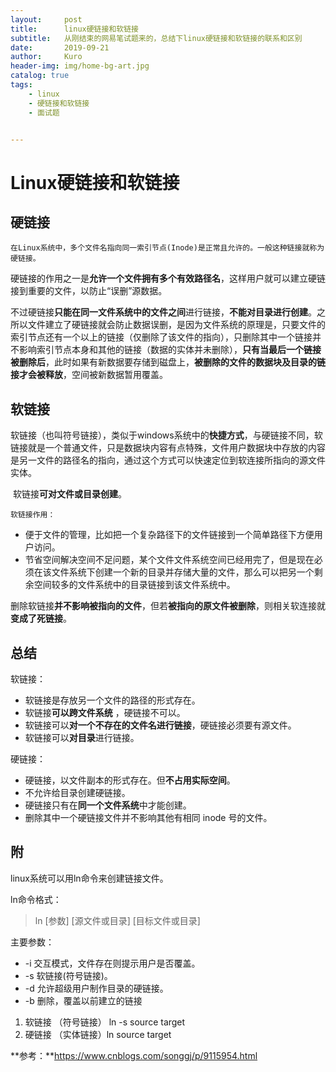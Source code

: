 ```yaml
---
layout:     post
title:      linux硬链接和软链接
subtitle:   从刚结束的网易笔试题来的，总结下linux硬链接和软链接的联系和区别
date:       2019-09-21
author:     Kuro
header-img: img/home-bg-art.jpg
catalog: true
tags:
    - linux
    - 硬链接和软链接
    - 面试题


---
```


# Linux硬链接和软链接

## 硬链接

 	在Linux系统中，多个文件名指向同一索引节点(Inode)是正常且允许的。一般这种链接就称为硬链接。

​	硬链接的作用之一是**允许一个文件拥有多个有效路径名**，这样用户就可以建立硬链接到重要的文件，以防止“误删”源数据。

​	不过硬链接**只能在同一文件系统中的文件之间**进行链接，**不能对目录进行创建**。之所以文件建立了硬链接就会防止数据误删，是因为文件系统的原理是，只要文件的索引节点还有一个以上的链接（仅删除了该文件的指向），只删除其中一个链接并不影响索引节点本身和其他的链接（数据的实体并未删除），**只有当最后一个链接被删除后**，此时如果有新数据要存储到磁盘上，**被删除的文件的数据块及目录的链接才会被释放**，空间被新数据暂用覆盖。

## 软链接

​      软链接（也叫符号链接），类似于windows系统中的**快捷方式**，与硬链接不同，软链接就是一个普通文件，只是数据块内容有点特殊，文件用户数据块中存放的内容是另一文件的路径名的指向，通过这个方式可以快速定位到软连接所指向的源文件实体。

​	软链接**可对文件或目录创建**。

 	软链接作用：

- 便于文件的管理，比如把一个复杂路径下的文件链接到一个简单路径下方便用户访问。
- 节省空间解决空间不足问题，某个文件文件系统空间已经用完了，但是现在必须在该文件系统下创建一个新的目录并存储大量的文件，那么可以把另一个剩余空间较多的文件系统中的目录链接到该文件系统中。

​    删除软链接**并不影响被指向的文件**，但若**被指向的原文件被删除**，则相关软连接就**变成了死链接**。

## 总结

软链接：

- 软链接是存放另一个文件的路径的形式存在。
- 软链接**可以跨文件系统** ，硬链接不可以。
- 软链接可以**对一个不存在的文件名进行链接**，硬链接必须要有源文件。
- 软链接可以**对目录**进行链接。

硬链接：

- 硬链接，以文件副本的形式存在。但**不占用实际空间**。
- 不允许给目录创建硬链接。
- 硬链接只有在**同一个文件系统**中才能创建。
- 删除其中一个硬链接文件并不影响其他有相同 inode 号的文件。

## 附

linux系统可以用ln命令来创建链接文件。

ln命令格式： 

> ln [参数] [源文件或目录] [目标文件或目录]

主要参数：

- -i 交互模式，文件存在则提示用户是否覆盖。
- -s 软链接(符号链接)。
- -d 允许超级用户制作目录的硬链接。
- -b 删除，覆盖以前建立的链接

1.  软链接 （符号链接） ln -s   source  target 
2.  硬链接 （实体链接）ln       source  target

**参考：**https://www.cnblogs.com/songgj/p/9115954.html


